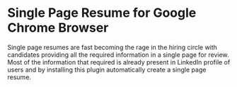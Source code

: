 # Single Page Resume for Google Chrome Browser

Single page resumes are fast becoming the rage in the hiring circle with candidates providing all the required information in a single page for review. Most of the information that required is already present in LinkedIn profile of users and by installing this plugin automatically create a single page resume.
